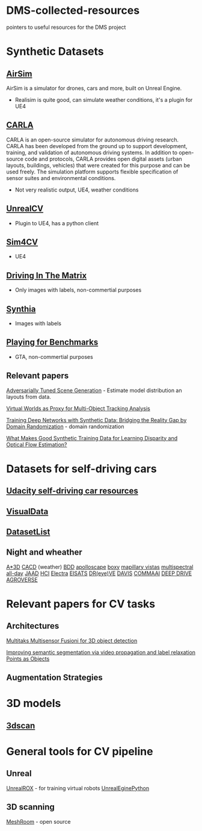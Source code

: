 # DMS-collected-resources
pointers to useful resources for the DMS project

# Synthetic Datasets
 
## [AirSim](https://github.com/Microsoft/AirSim)

AirSim is a simulator for drones, cars and more, built on Unreal Engine.

* Realisim is quite good, can simulate weather conditions, it's a plugin for UE4

## [CARLA](https://github.com/carla-simulator/carla) 

CARLA is an open-source simulator for autonomous driving research. CARLA has been developed from the ground up to support development, training, and validation of autonomous driving systems. In addition to open-source code and protocols, CARLA provides open digital assets (urban layouts, buildings, vehicles) that were created for this purpose and can be used freely. The simulation platform supports flexible specification of sensor suites and environmental conditions.

* Not very realistic output, UE4, weather conditions

## [UnrealCV](https://github.com/unrealcv/unrealcv)

* Plugin to UE4, has a python client

## [Sim4CV](https://sim4cv.org/#services)

* UE4

## [Driving In The Matrix](https://fcav.engin.umich.edu/sim-dataset/)

* Only images with labels, non-commertial purposes

## [Synthia](http://synthia-dataset.net/)

* Images with labels

## [Playing for Benchmarks](https://playing-for-benchmarks.org/overview/)

* GTA, non-commertial purposes

## Relevant papers
[Adversarially Tuned Scene Generation](https://arxiv.org/pdf/1701.00405.pdf) - Estimate model distribution an layouts from data.

[Virtual Worlds as Proxy for Multi-Object Tracking Analysis](https://arxiv.org/pdf/1605.06457.pdf)

[Training Deep Networks with Synthetic Data:
Bridging the Reality Gap by Domain Randomization](https://arxiv.org/pdf/1804.06516.pdf) - domain randomization

[What Makes Good Synthetic Training Data for Learning
Disparity and Optical Flow Estimation?](https://lmb.informatik.uni-freiburg.de/Publications/2018/MIFDB18/paper-1801.06397.pdf)

# Datasets for self-driving cars

## [Udacity self-driving car resources](https://github.com/udacity/self-driving-car)

## [VisualData](https://www.visualdata.io/)

## [DatasetList](https://www.datasetlist.com/)

## Night and wheather

[A\*3D](https://github.com/I2RDL2/ASTAR-3D)
[CACD](http://cadcd.uwaterloo.ca/) (weather)
[BDD](https://bdd-data.berkeley.edu/wad-2018.html)
[apolloscape](http://apolloscape.auto/trajectory.html)
[boxy](https://boxy-dataset.com/boxy/)
[mapillary vistas](https://www.mapillary.com/dataset/vistas?pKey=xyW6a0ZmrJtjLw2iJ71Oqg)
[multispectral all-day](https://sites.google.com/view/multispectral/)
[JAAD](http://data.nvision2.eecs.yorku.ca/JAAD_dataset/)
[HCI](https://hci.iwr.uni-heidelberg.de/benchmarks/Challenging_Data_for_Stereo_and_Optical_Flow)
[Electra](http://adas.cvc.uab.es/elektra/datasets/)
[EISATS](https://ccv.wordpress.fos.auckland.ac.nz/eisats/)
[DR(eye)VE](http://imagelab.ing.unimore.it/dreyeve)
[DAVIS](https://docs.google.com/document/d/1HM0CSmjO8nOpUeTvmPjopcBcVCk7KXvLUuiZFS6TWSg/pub)
[COMMAAI](http://research.comma.ai/)
[DEEP DRIVE](https://bdd-data.berkeley.edu/)
[AGROVERSE](https://www.argoverse.org/)






# Relevant papers for CV tasks

## Architectures

[Multitaks Multisensor Fusioni for 3D object detection](http://openaccess.thecvf.com/content_CVPR_2019/papers/Liang_Multi-Task_Multi-Sensor_Fusion_for_3D_Object_Detection_CVPR_2019_paper.pdf)

[Improving semantic segmentation via video propagation and label relaxation](https://arxiv.org/pdf/1812.01593v3.pdf)
[Points as Objects](https://arxiv.org/pdf/1904.07850.pdf)

## Augmentation Strategies



# 3D models

## [3dscan](http://redwood-data.org/3dscan/)



# General tools for CV pipeline

## Unreal
[UnrealROX](https://github.com/3dperceptionlab/unrealrox) - for training virtual robots
[UnrealEginePython](https://github.com/20tab/UnrealEnginePython)
## 3D scanning
[MeshRoom](https://github.com/alicevision/meshroom) - open source
